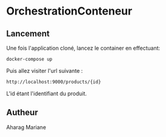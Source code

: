 # OrchestrationConteneur

## Lancement

Une fois l'application cloné, lancez le container en effectuant:

```zsh
docker-compose up
```

Puis allez visiter l'url suivante :
```zsh
http://localhost:9000/products/{id}
```

L'id étant l'identifiant du produit.

## Autheur
Aharag Mariane